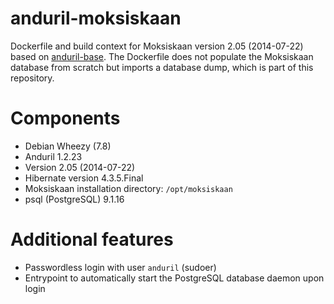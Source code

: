 # anduril-moksiskaan

Dockerfile and build context for Moksiskaan version 2.05 (2014-07-22) based on  [anduril-base](https://github.com/Gig77/anduril-base). The Dockerfile does not populate the Moksiskaan database from scratch but imports a database dump, which is part of this repository.

# Components

* Debian Wheezy (7.8)
* Anduril 1.2.23
* Version 2.05 (2014-07-22)
* Hibernate version 4.3.5.Final
* Moksiskaan installation directory: `/opt/moksiskaan`
* psql (PostgreSQL) 9.1.16

# Additional features

* Passwordless login with user `anduril` (sudoer)
* Entrypoint to automatically start the PostgreSQL database daemon upon login 
